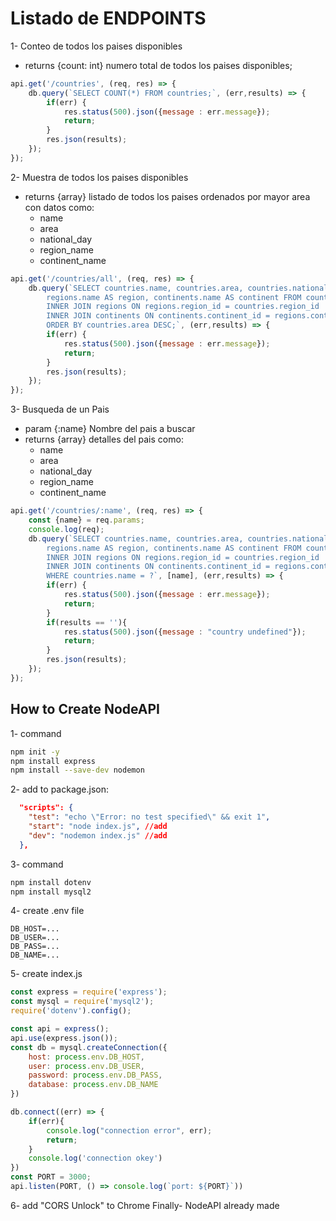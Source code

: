 # Listado de ENDPOINTS

1- Conteo de todos los paises disponibles
- returns {count: int} numero total de todos los paises disponibles;

```js
api.get('/countries', (req, res) => {
    db.query(`SELECT COUNT(*) FROM countries;`, (err,results) => {
        if(err) {
            res.status(500).json({message : err.message});
            return;
        }
        res.json(results);
    });
});
```

2- Muestra de todos los paises disponibles
- returns {array} listado de todos los paises ordenados por mayor area con datos como:
    + name
    + area
    + national_day
    + region_name
    + continent_name

```js
api.get('/countries/all', (req, res) => {
    db.query(`SELECT countries.name, countries.area, countries.national_day,
        regions.name AS region, continents.name AS continent FROM countries 
        INNER JOIN regions ON regions.region_id = countries.region_id
        INNER JOIN continents ON continents.continent_id = regions.continent_id
        ORDER BY countries.area DESC;`, (err,results) => {
        if(err) {
            res.status(500).json({message : err.message});
            return;
        }
        res.json(results);
    });
});
```

3- Busqueda de un Pais
- param {:name} Nombre del pais a buscar
- returns {array} detalles del pais como:
    + name
    + area
    + national_day
    + region_name
    + continent_name

```js
api.get('/countries/:name', (req, res) => {
    const {name} = req.params;
    console.log(req);
    db.query(`SELECT countries.name, countries.area, countries.national_day,
        regions.name AS region, continents.name AS continent FROM countries 
        INNER JOIN regions ON regions.region_id = countries.region_id
        INNER JOIN continents ON continents.continent_id = regions.continent_id
        WHERE countries.name = ?`, [name], (err,results) => {
        if(err) {
            res.status(500).json({message : err.message});
            return;
        }
        if(results == ''){
            res.status(500).json({message : "country undefined"});
            return;
        }
        res.json(results);
    });
});
```

## How to Create NodeAPI

1- command
```sh
npm init -y
npm install express
npm install --save-dev nodemon
```
2- add to package.json:
```json
  "scripts": {
    "test": "echo \"Error: no test specified\" && exit 1",
    "start": "node index.js", //add
    "dev": "nodemon index.js" //add
  },
```
3- command
```sh
npm install dotenv
npm install mysql2
```
4- create .env file
```.env
DB_HOST=...
DB_USER=...
DB_PASS=...
DB_NAME=...
```
5- create index.js
```js
const express = require('express');
const mysql = require('mysql2');
require('dotenv').config();

const api = express();
api.use(express.json());
const db = mysql.createConnection({
    host: process.env.DB_HOST,
    user: process.env.DB_USER,
    password: process.env.DB_PASS,
    database: process.env.DB_NAME
})

db.connect((err) => {
    if(err){
        console.log("connection error", err);
        return;
    }
    console.log('connection okey')
})
const PORT = 3000;
api.listen(PORT, () => console.log(`port: ${PORT}`))
```
6- add "CORS Unlock" to Chrome
Finally- NodeAPI already made